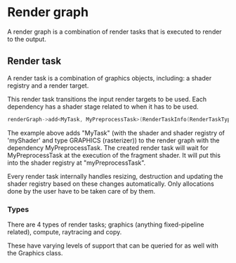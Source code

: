 # Render graph

A render graph is a combination of render tasks that is executed to render to the output.

## Render task

A render task is a combination of graphics objects, including: a shader registry and a render target.

This render task transitions the input render targets to be used. Each dependency has a shader stage related to when it has to be used. 

```cpp
renderGraph->add<MyTask, MyPreprocessTask>(RenderTaskInfo(RenderTaskType::GRAPHICS, myShader), { "myPreprocessTask", ShaderStageType::FRAGMENT });
```

The example above adds "MyTask" (with the shader and shader registry of 'myShader' and type GRAPHICS (rasterizer)) to the render graph with the dependency MyPreprocessTask. The created render task will wait for MyPreprocessTask at the execution of the fragment shader. It will put this into the shader registry at "myPreprocessTask".

Every render task internally handles resizing, destruction and updating the shader registry based on these changes automatically. Only allocations done by the user have to be taken care of by them.

### Types

There are 4 types of render tasks; graphics (anything fixed-pipeline related), compute, raytracing and copy. 

These have varying levels of support that can be queried for as well with the Graphics class.